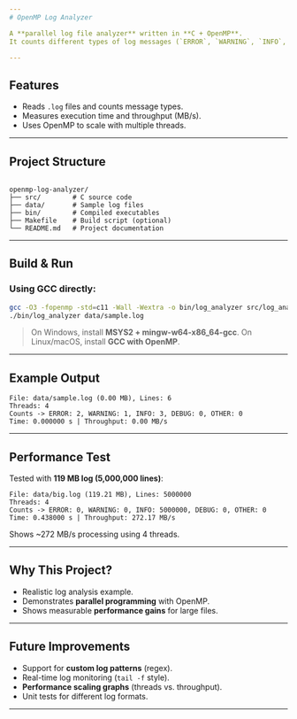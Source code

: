 ```yaml
---
# OpenMP Log Analyzer

A **parallel log file analyzer** written in **C + OpenMP**.  
It counts different types of log messages (`ERROR`, `WARNING`, `INFO`, `DEBUG`) and shows **execution time** and **throughput** using multiple threads. Great for learning parallel programming and analyzing large log files efficiently.

---
```


## Features
- Reads `.log` files and counts message types.  
- Measures execution time and throughput (MB/s).  
- Uses OpenMP to scale with multiple threads.  

---

## Project Structure
```

openmp-log-analyzer/
├── src/        # C source code
├── data/       # Sample log files
├── bin/        # Compiled executables
├── Makefile    # Build script (optional)
└── README.md   # Project documentation

````

---

## Build & Run
### Using GCC directly:
```bash
gcc -O3 -fopenmp -std=c11 -Wall -Wextra -o bin/log_analyzer src/log_analyzer.c
./bin/log_analyzer data/sample.log
````

> On Windows, install **MSYS2 + mingw-w64-x86\_64-gcc**.
> On Linux/macOS, install **GCC with OpenMP**.

---

## Example Output

```
File: data/sample.log (0.00 MB), Lines: 6
Threads: 4
Counts -> ERROR: 2, WARNING: 1, INFO: 3, DEBUG: 0, OTHER: 0
Time: 0.000000 s | Throughput: 0.00 MB/s
```

---

## Performance Test

Tested with **119 MB log (5,000,000 lines)**:

```
File: data/big.log (119.21 MB), Lines: 5000000
Threads: 4
Counts -> ERROR: 0, WARNING: 0, INFO: 5000000, DEBUG: 0, OTHER: 0
Time: 0.438000 s | Throughput: 272.17 MB/s
```

Shows \~272 MB/s processing using 4 threads.

---

## Why This Project?

* Realistic log analysis example.
* Demonstrates **parallel programming** with OpenMP.
* Shows measurable **performance gains** for large files.

---

## Future Improvements

* Support for **custom log patterns** (regex).
* Real-time log monitoring (`tail -f` style).
* **Performance scaling graphs** (threads vs. throughput).
* Unit tests for different log formats.
---
